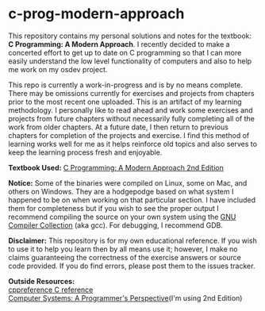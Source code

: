 # c-prog-modern-approach
This repository contains my personal solutions and notes for the textbook: **C Programming: A Modern Approach**. I recently decided to make a concerted effort to get up to date on C programming so that I can more easily understand the low level functionality of computers and also to help me work on my osdev project.

This repo is currently a work-in-progress and is by no means complete. There may be omissions currently for exercises and projects from chapters prior to the most recent one uploaded. This is an artifact of my learning methodology. I personally like to read ahead and work some exercises and projects from future chapters without necessarily fully completing all of the work from older chapters. At a future date, I then return to previous chapters for completion of the projects and exercise. I find this method of learning works well for me as it helps reinforce old topics and also serves to keep the learning process fresh and enjoyable.

**Textbook Used:** [C Programming: A Modern Approach 2nd Edition](http://knking.com/books/c2/index.html)

**Notice:** Some of the binaries were compiled on Linux, some on Mac, and others on Windows. They are a hodgepodge based on what system I happened to be on when working on that particular section. I have included them for completeness but if you wish to see the proper output I recommend compiling the source on your own system using the [GNU Compiler Collection](https://gcc.gnu.org/) (aka gcc). For debugging, I recommend GDB.

**Disclaimer:** This repository is for my own educational reference. If you wish to use it to help you learn then by all means use it; however, I make no claims guaranteeing the correctness of the exercise answers or source code provided. If you do find errors, please post them to the issues tracker.

**Outside Resources:**<br>
[cppreference C reference](https://en.cppreference.com/w/c)<br>
[Computer Systems: A Programmer's Perspective](https://www.pearson.com/us/higher-education/program/Bryant-Computer-Systems-A-Programmer-s-Perspective-3rd-Edition/PGM2476825.html)(I'm using 2nd Edition)

